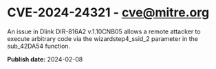 # CVE-2024-24321 - cve@mitre.org

An issue in Dlink DIR-816A2 v.1.10CNB05 allows a remote attacker to execute arbitrary code via the wizardstep4_ssid_2 parameter in the sub_42DA54 function.

**Publish date:** 2024-02-08
